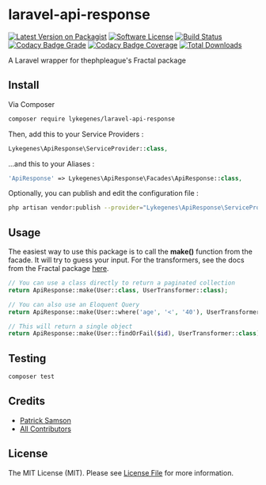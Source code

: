 # laravel-api-response

[![Latest Version on Packagist][ico-version]][link-packagist]
[![Software License][ico-license]](LICENSE.md)
[![Build Status][ico-travis]][link-travis]
[![Codacy Badge Grade][ico-codacy-grade]][link-codacy]
[![Codacy Badge Coverage][ico-codacy-coverage]][link-codacy]
[![Total Downloads][ico-downloads]][link-downloads]

A Laravel wrapper for thephpleague's Fractal package

## Install

Via Composer

``` bash
composer require lykegenes/laravel-api-response
```

Then, add this to your Service Providers :
``` php
Lykegenes\ApiResponse\ServiceProvider::class,
```

...and this to your Aliases :
``` php
'ApiResponse' => Lykegenes\ApiResponse\Facades\ApiResponse::class,
```

Optionally, you can publish and edit the configuration file :
``` bash
php artisan vendor:publish --provider="Lykegenes\ApiResponse\ServiceProvider" --tag=config
```

## Usage

The easiest way to use this package is to call the **make()** function from the facade.
It will try to guess your input. For the transformers, see the docs from the Fractal package [here](http://fractal.thephpleague.com/transformers/).
``` php
// You can use a class directly to return a paginated collection
return ApiResponse::make(User::class, UserTransformer::class);

// You can also use an Eloquent Query
return ApiResponse::make(User::where('age', '<', '40'), UserTransformer::class);

// This will return a single object
return ApiResponse::make(User::findOrFail($id), UserTransformer::class);
```

## Testing

``` bash
composer test
```

## Credits

- [Patrick Samson][link-author]
- [All Contributors][link-contributors]

## License

The MIT License (MIT). Please see [License File](LICENSE.md) for more information.

[ico-version]: https://img.shields.io/packagist/v/lykegenes/laravel-api-response.svg?style=flat-square
[ico-license]: https://img.shields.io/packagist/l/lykegenes/laravel-api-response.svg?style=flat-square
[ico-travis]: https://img.shields.io/travis/Lykegenes/laravel-api-response/master.svg?style=flat-square
[ico-codacy-grade]: https://api.codacy.com/project/badge/grade/f11463a6e4a848cb8696264d183ff784
[ico-codacy-coverage]: https://api.codacy.com/project/badge/coverage/f11463a6e4a848cb8696264d183ff784
[ico-downloads]: https://img.shields.io/packagist/dt/lykegenes/laravel-api-response.svg?style=flat-square

[link-packagist]: https://packagist.org/packages/lykegenes/laravel-api-response
[link-travis]: https://travis-ci.org/Lykegenes/laravel-api-response
[link-codacy]: https://www.codacy.com/app/Lykegenes/laravel-api-response
[link-downloads]: https://packagist.org/packages/lykegenes/laravel-api-response
[link-author]: https://github.com/lykegenes
[link-contributors]: ../../contributors
